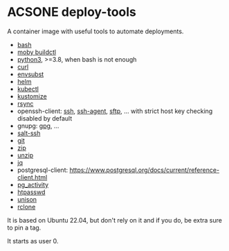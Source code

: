 # ACSONE deploy-tools

A container image with useful tools to automate deployments.

- [bash](https://linux.die.net/man/1/bash)
- [moby buildctl](https://github.com/moby/buildkit)
- [python3](https://www.python.org/doc/), >=3.8, when bash is not enough
- [curl](https://linux.die.net/man/1/curl)
- [envsubst](https://linux.die.net/man/1/envsubst)
- [helm](https://helm.sh/)
- [kubectl](https://kubernetes.io/docs/reference/kubectl/overview/)
- [kustomize](https://kubectl.docs.kubernetes.io/references/kustomize/)
- [rsync](https://linux.die.net/man/1/rsync)
- openssh-client: [ssh](https://linux.die.net/man/1/ssh),
  [ssh-agent](https://linux.die.net/man/1/ssh-agent),
  [sftp](https://linux.die.net/man/1/sftp), ... with strict host key checking
  disabled by default
- gnupg: [gpg](https://linux.die.net/man/1/gpg), ...
- [salt-ssh](https://docs.saltproject.io/en/latest/topics/ssh/)
- [git](https://git-scm.com/)
- [zip](https://linux.die.net/man/1/zip)
- [unzip](https://linux.die.net/man/1/unzip)
- [jq](https://stedolan.github.io/jq/)
- postgresql-client: https://www.postgresql.org/docs/current/reference-client.html
- [pg_activity](https://pypi.org/project/pg-activity)
- [htpasswd](https://httpd.apache.org/docs/current/programs/htpasswd.html)
- [unison](https://github.com/bcpierce00/unison)
- [rclone](https://rclone.org)

It is based on Ubuntu 22.04, but don't rely on it and if you do, be
extra sure to pin a tag.

It starts as user 0.
